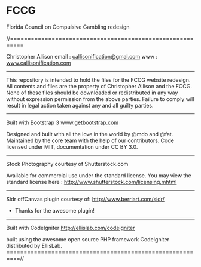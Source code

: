 FCCG
====

Florida Council on Compulsive Gambling redesign

//==========================================================

Christopher Allison
email : callisonification@gmal.com
www : www.callisonification.com

---------------------------------------------------------------------------------------

This repository is intended to hold the files for the FCCG website redesign. All contents and files are the property of Christopher Allison and the FCCG. None of these files should be downloaded or redistributed in any way without expression permission from the above parties. Failure to comply will result in legal action taken against any and all guilty parties.

------------------------------------------------

Built with Bootstrap 3
www.getbootstrap.com

Designed and built with all the love in the world by @mdo and @fat.
Maintained by the core team with the help of our contributors.
Code licensed under MIT, documentation under CC BY 3.0.

-------------------------------------------------

Stock Photography courtesy of 
Shutterstock.com

Available for commercial use under the standard license. You may view
the standard license here : http://www.shutterstock.com/licensing.mhtml

-------------------------------------------------

Sidr offCanvas plugin courtesy of: 
http://www.berriart.com/sidr/
- Thanks for the awesome plugin!

-------------------------------------------------

Built with CodeIgniter
http://ellislab.com/codeigniter

built using the awesome open source PHP framework CodeIgniter
distributed by EllisLab. 
==========================================================//